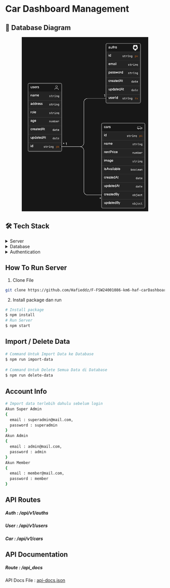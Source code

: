 # Car Dashboard Management

## 📖 Database Diagram

<div align="center">

![Database Diagram](./docs/collection-erd-v2.png)

</div>

## 🛠 Tech Stack <a name="built-with"></a>

<details>
  <summary>Server</summary>
  <ul>
    <li> ExpressJS </li>
  </ul>
</details>

<details>
<summary>Database</summary>
  <ul>
    <li> MongoDB </li>
  </ul>
</details>

<details>
<summary>Authentication</summary>
  <ul>
    <li> Bcrypt </li>
    <li> JWT </li>
  </ul>
</details>

## How To Run Server

1. Clone File

```bash
git clone https://github.com/Hafieddz/F-FSW24001086-km6-haf-carDashboard-ch4.git
```

2. Install package dan run

```bash
# Install package
$ npm install
# Run Server
$ npm start
```

## Import / Delete Data

```bash
# Command Untuk Import Data ke Database
$ npm run import-data

# Command Untuk Delete Semua Data di Database
$ npm run delete-data
```

## Account Info

```bash
# Import data terlebih dahulu sebelum login
Akun Super Admin
{
  email : superadmin@mail.com,
  password : superadmin
}
Akun Admin
{
  email : admin@mail.com,
  password : admin
}
Akun Member
{
  email : member@mail.com,
  password : member
}
```

## API Routes

##### Auth : /api/v1/auths

##### User : /api/v1/users

##### Car : /api/v1/cars

## API Documentation

##### Route : /api_docs

API Docs File : [api-docs.json](./docs/api-docs.json)
